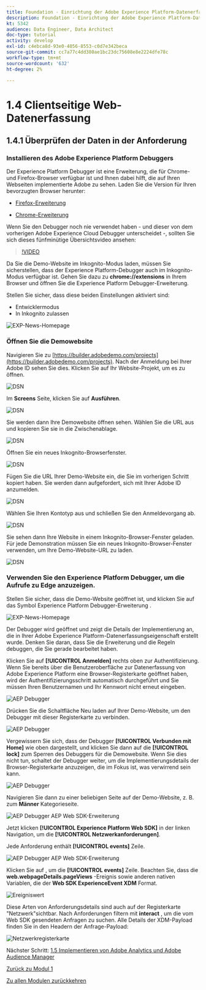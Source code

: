 ```yaml
---
title: Foundation - Einrichtung der Adobe Experience Platform-Datenerfassung und der Web SDK-Erweiterung - Clientseitige Web-Datenerfassung
description: Foundation - Einrichtung der Adobe Experience Platform-Datenerfassung und der Web SDK-Erweiterung - Clientseitige Web-Datenerfassung
kt: 5342
audience: Data Engineer, Data Architect
doc-type: tutorial
activity: develop
exl-id: c4ebca8d-93e0-4056-8553-c0d7e342beca
source-git-commit: cc7a77c4dd380ae1bc23dc75608e8e2224dfe78c
workflow-type: tm+mt
source-wordcount: '632'
ht-degree: 2%

---
```


# 1.4 Clientseitige Web-Datenerfassung

## 1.4.1 Überprüfen der Daten in der Anforderung

### Installieren des Adobe Experience Platform Debuggers

Der Experience Platform Debugger ist eine Erweiterung, die für Chrome- und Firefox-Browser verfügbar ist und Ihnen dabei hilft, die auf Ihren Webseiten implementierte Adobe zu sehen. Laden Sie die Version für Ihren bevorzugten Browser herunter:

- [Firefox-Erweiterung](https://addons.mozilla.org/de/firefox/addon/adobe-experience-platform-dbg/)

- [Chrome-Erweiterung](https://chrome.google.com/webstore/detail/adobe-experience-platform/bfnnokhpnncpkdmbokanobigaccjkpob)

Wenn Sie den Debugger noch nie verwendet haben - und dieser von dem vorherigen Adobe Experience Cloud Debugger unterscheidet -, sollten Sie sich dieses fünfminütige Übersichtsvideo ansehen:

>[!VIDEO](https://video.tv.adobe.com/v/32156?quality=12&learn=on)

Da Sie die Demo-Website im Inkognito-Modus laden, müssen Sie sicherstellen, dass der Experience Platform-Debugger auch im Inkognito-Modus verfügbar ist. Gehen Sie dazu zu **chrome://extensions** in Ihrem Browser und öffnen Sie die Experience Platform Debugger-Erweiterung.

Stellen Sie sicher, dass diese beiden Einstellungen aktiviert sind:

- Entwicklermodus
- In Inkognito zulassen

![EXP-News-Homepage](./images/ext1.png)

### Öffnen Sie die Demowebsite

Navigieren Sie zu [https://builder.adobedemo.com/projects](https://builder.adobedemo.com/projects). Nach der Anmeldung bei Ihrer Adobe ID sehen Sie dies. Klicken Sie auf Ihr Website-Projekt, um es zu öffnen.

![DSN](../module0/images/web8.png)

Im **Screens** Seite, klicken Sie auf **Ausführen**.

![DSN](./images/web2.png)

Sie werden dann Ihre Demowebsite öffnen sehen. Wählen Sie die URL aus und kopieren Sie sie in die Zwischenablage.

![DSN](../module0/images/web3.png)

Öffnen Sie ein neues Inkognito-Browserfenster.

![DSN](../module0/images/web4.png)

Fügen Sie die URL Ihrer Demo-Website ein, die Sie im vorherigen Schritt kopiert haben. Sie werden dann aufgefordert, sich mit Ihrer Adobe ID anzumelden.

![DSN](../module0/images/web5.png)

Wählen Sie Ihren Kontotyp aus und schließen Sie den Anmeldevorgang ab.

![DSN](../module0/images/web6.png)

Sie sehen dann Ihre Website in einem Inkognito-Browser-Fenster geladen. Für jede Demonstration müssen Sie ein neues Inkognito-Browser-Fenster verwenden, um Ihre Demo-Website-URL zu laden.

![DSN](../module0/images/web7.png)

### Verwenden Sie den Experience Platform Debugger, um die Aufrufe zu Edge anzuzeigen.

Stellen Sie sicher, dass die Demo-Website geöffnet ist, und klicken Sie auf das Symbol Experience Platform Debugger-Erweiterung .

![EXP-News-Homepage](./images/ext2.png)

Der Debugger wird geöffnet und zeigt die Details der Implementierung an, die in Ihrer Adobe Experience Platform-Datenerfassungseigenschaft erstellt wurde. Denken Sie daran, dass Sie die Erweiterung und die Regeln debuggen, die Sie gerade bearbeitet haben.

Klicken Sie auf **[!UICONTROL Anmelden]** rechts oben zur Authentifizierung. Wenn Sie bereits über die Benutzeroberfläche zur Datenerfassung von Adobe Experience Platform eine Browser-Registerkarte geöffnet haben, wird der Authentifizierungsschritt automatisch durchgeführt und Sie müssen Ihren Benutzernamen und Ihr Kennwort nicht erneut eingeben.

![AEP Debugger](./images/validate2.png)

Drücken Sie die Schaltfläche Neu laden auf Ihrer Demo-Website, um den Debugger mit dieser Registerkarte zu verbinden.

![AEP Debugger](./images/validate2a.png)

Vergewissern Sie sich, dass der Debugger **[!UICONTROL Verbunden mit Home]** wie oben dargestellt, und klicken Sie dann auf die **[!UICONTROL lock]** zum Sperren des Debuggers für die Demowebsite. Wenn Sie dies nicht tun, schaltet der Debugger weiter, um die Implementierungsdetails der Browser-Registerkarte anzuzeigen, die im Fokus ist, was verwirrend sein kann.

![AEP Debugger](./images/validate3.png)

Navigieren Sie dann zu einer beliebigen Seite auf der Demo-Website, z. B. zum **Männer** Kategorieseite.

![AEP Debugger AEP Web SDK-Erweiterung](./images/validate4.png)

Jetzt klicken **[!UICONTROL Experience Platform Web SDK]** in der linken Navigation, um die **[!UICONTROL Netzwerkanforderungen]**.

Jede Anforderung enthält **[!UICONTROL events]** Zeile.

![AEP Debugger AEP Web SDK-Erweiterung](./images/validate5.png)

Klicken Sie auf , um die **[!UICONTROL events]** Zeile. Beachten Sie, dass die **web.webpageDetails.pageViews** -Ereignis sowie anderen nativen Variablen, die der **Web SDK ExperienceEvent XDM** Format.

![Ereigniswert](./images/validate8.png)

Diese Arten von Anforderungsdetails sind auch auf der Registerkarte &quot;Netzwerk&quot;sichtbar. Nach Anforderungen filtern mit **interact** , um die vom Web SDK gesendeten Anfragen zu suchen. Alle Details der XDM-Payload finden Sie in den Headern der Anfrage-Payload:

![Netzwerkregisterkarte](./images/validate9.png)

Nächster Schritt: [1.5 Implementieren von Adobe Analytics und Adobe Audience Manager](./ex5.md)

[Zurück zu Modul 1](./data-ingestion-launch-web-sdk.md)

[Zu allen Modulen zurückkehren](./../../overview.md)
